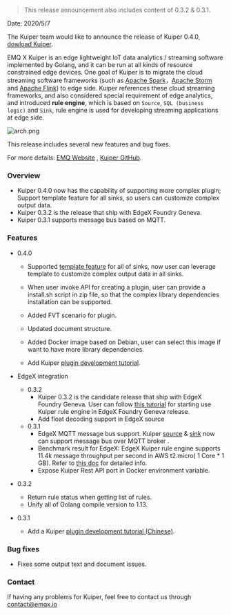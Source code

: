 

> This release announcement also includes content of 0.3.2 & 0.3.1.

Date: 2020/5/7

The Kuiper team would like to announce the release of Kuiper 0.4.0, [dowload Kuiper](https://www.emqx.io/downloads#kuiper).

EMQ X Kuiper is an edge lightweight IoT data analytics / streaming software implemented by Golang, and it can be run at all kinds of resource constrained edge devices. One goal of Kuiper is to migrate the cloud streaming software frameworks (such as [Apache Spark](https://spark.apache.org/)，[Apache Storm](https://storm.apache.org/) and [Apache Flink](https://flink.apache.org/)) to edge side. Kuiper references these cloud streaming frameworks, and also considered special requirement of edge analytics, and introduced **rule engine**, which is based on `Source`, `SQL (business logic)` and `Sink`, rule engine is used for developing streaming applications at edge side.

![arch.png](https://static.emqx.net/images/9640c89a1e3fb8caf7235517aa3f0425.png)

This release includes several new features and bug fixes.

For more details: [EMQ Website](https://www.emqx.io/products/kuiper) , [Kuiper GitHub](https://github.com/emqx/kuiper).

### Overview

- Kuiper 0.4.0 now has the capability of supporting more complex plugin; Support template feature for all sinks, so users can customize complex output data.
- Kuiper 0.3.2 is the release that ship with EdgeX Foundry Geneva.
- Kuiper 0.3.1 supports message bus based on MQTT.

### Features

- 0.4.0

  - Supported [template feature](https://github.com/emqx/kuiper/blob/develop/docs/en_US/rules/overview.md#data-template) for all of sinks, now user can leverage template to customize complex output data in all sinks.

  - When user invoke API for creating a plugin, user can provide a install.sh script in zip file, so that the complex library dependencies installation can be supported.
  - Added FVT scenario for plugin.
  - Updated document structure.
  - Added Docker image based on  Debian, user can select this image if want to have more library dependencies.
  - Add Kuiper [plugin development tutorial](https://github.com/emqx/kuiper/blob/develop/docs/en_US/plugins/plugins_tutorial.md).
- EdgeX integration
  - 0.3.2
    - Kuiper 0.3.2 is the candidate release that ship with EdgeX Foundry Geneva. User can follow [this tutorial](https://github.com/emqx/kuiper/blob/master/docs/en_US/edgex/edgex_rule_engine_tutorial.md) for starting use Kuiper rule engine in EdgeX Foundry Geneva release.
    - Add float decoding support in EdgeX source 
  - 0.3.1
    - EdgeX MQTT message bus support. Kuiper [source](https://github.com/emqx/kuiper/blob/master/docs/en_US/rules/sources/edgex.md) & [sink](https://github.com/emqx/kuiper/blob/master/docs/en_US/rules/sinks/edgex.md) now can support message bus over MQTT broker .
    - Benchmark result for EdgeX: EdgeX Kuiper rule engine supports 11.4k message throughput per second in AWS t2.micro( 1 Core * 1 GB). Refer to [this doc](https://github.com/emqx/kuiper/tree/master#edgex-throughput-test) for detailed info.
    - Expose Kuiper Rest API port in Docker environment variable.
- 0.3.2
  - Return rule status when getting list of rules.
  - Unify all of Golang compile version to 1.13.
- 0.3.1

  - Add a Kuiper [plugin development tutorial (Chinese)](https://github.com/emqx/kuiper/blob/develop/docs/zh_CN/plugins/plugins_tutorial.md).

### Bug fixes

- Fixes some output text and document issues.

### Contact

If having any problems for Kuiper, feel free to contact us through [contact@emqx.io](mailto:contact@emqx.io)

